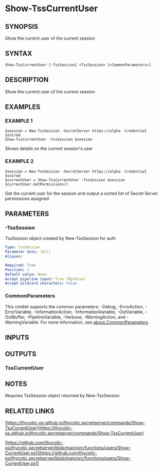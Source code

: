# Show-TssCurrentUser

## SYNOPSIS
Show the current user of the current session

## SYNTAX

```
Show-TssCurrentUser [-TssSession] <TssSession> [<CommonParameters>]
```

## DESCRIPTION
Show the current user of the current session

## EXAMPLES

### EXAMPLE 1
```
$session = New-TssSession -SecretServer https://alpha -Credential $ssCred
Show-TssCurrentUser -TssSession $session
```

Shows details on the current session's user

### EXAMPLE 2
```
$session = New-TssSession -SecretServer https://alpha -Credential $ssCred
$currentUser = Show-TssCurrentUser -TssSession $session
$currentUser.GetPermissions()
```

Get the current user for the session and output a sorted list of Secret Server permissions assigned

## PARAMETERS

### -TssSession
TssSession object created by New-TssSession for auth

```yaml
Type: TssSession
Parameter Sets: (All)
Aliases:

Required: True
Position: 1
Default value: None
Accept pipeline input: True (ByValue)
Accept wildcard characters: False
```

### CommonParameters
This cmdlet supports the common parameters: -Debug, -ErrorAction, -ErrorVariable, -InformationAction, -InformationVariable, -OutVariable, -OutBuffer, -PipelineVariable, -Verbose, -WarningAction, and -WarningVariable. For more information, see [about_CommonParameters](http://go.microsoft.com/fwlink/?LinkID=113216).

## INPUTS

## OUTPUTS

### TssCurrentUser
## NOTES
Requires TssSession object returned by New-TssSession

## RELATED LINKS

[https://thycotic-ps.github.io/thycotic.secretserver/commands/Show-TssCurrentUser](https://thycotic-ps.github.io/thycotic.secretserver/commands/Show-TssCurrentUser)

[https://github.com/thycotic-ps/thycotic.secretserver/blob/main/src/functions/users/Show-CurrentUser.ps1](https://github.com/thycotic-ps/thycotic.secretserver/blob/main/src/functions/users/Show-CurrentUser.ps1)

